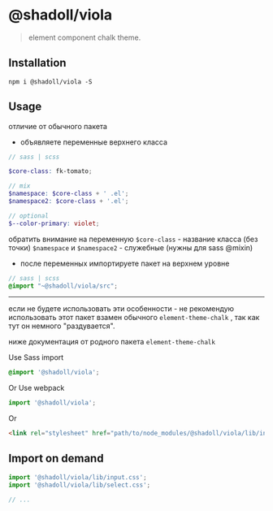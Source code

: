 # @shadoll/viola
> element component chalk theme.


## Installation
```shell
npm i @shadoll/viola -S
```

## Usage

отличие от обычного пакета

- объявляете переменные верхнего класса
```scss
// sass | scss

$core-class: fk-tomato;

// mix
$namespace: $core-class + ' .el';
$namespace2: $core-class + '.el';

// optional
$--color-primary: violet;
```
обратить внимание на переменную `$core-class` - название класса (без точки)
`$namespace` и `$namespace2` - служебные (нужны для sass @mixin)

- после переменных импортируете пакет на верхнем уровне
```scss
// sass | scss
@import "~@shadoll/viola/src";
```

---

если не будете использовать эти особенности - не рекомендую использовать этот 
пакет взамен обычного `element-theme-chalk` , так как тут он немного "раздувается".

ниже документация от родного пакета `element-theme-chalk`

Use Sass import
```css
@import '@shadoll/viola';
```

Or Use webpack
```javascript
import '@shadoll/viola';
```

Or
```html
<link rel="stylesheet" href="path/to/node_modules/@shadoll/viola/lib/index.css">
```

##  Import on demand
```javascript
import '@shadoll/viola/lib/input.css';
import '@shadoll/viola/lib/select.css';

// ...
```
